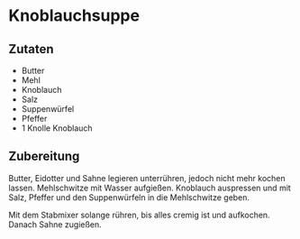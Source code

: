 Knoblauchsuppe
==============

Zutaten
-------
* Butter
* Mehl
* Knoblauch
* Salz
* Suppenwürfel
* Pfeffer
* 1 Knolle Knoblauch

Zubereitung
-----------
Butter, Eidotter und Sahne legieren unterrühren, jedoch nicht mehr kochen lassen. Mehlschwitze mit Wasser aufgießen. Knoblauch auspressen und mit Salz, Pfeffer und den Suppenwürfeln  in die Mehlschwitze geben. 

Mit dem Stabmixer solange rühren, bis alles cremig ist und aufkochen. Danach Sahne zugießen.